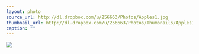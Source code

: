 ```yaml
---
layout: photo
source_url: http://dl.dropbox.com/u/256663/Photos/Apples1.jpg
thumbnail_url: http://dl.dropbox.com/u/256663/Photos/Thumbnails/Apples1.jpg
caption: ""
---
```

![](http://dl.dropbox.com/u/256663/Photos/Apples1.jpg)
